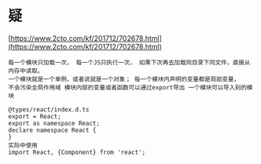 # 疑

[https://www.2cto.com/kf/201712/702678.html](https://www.2cto.com/kf/201712/702678.html)

```
每一个模块只加载一次， 每一个JS只执行一次， 如果下次再去加载同目录下同文件，直接从内存中读取。 
一个模块就是一个单例，或者说就是一个对象； 每一个模块内声明的变量都是局部变量， 
不会污染全局作用域 模块内部的变量或者函数可以通过export导出 一个模块可以导入别的模块

@types/react/index.d.ts
export = React;
export as namespace React;
declare namespace React {
}
实际中使用
import React, {Component} from 'react';
```



